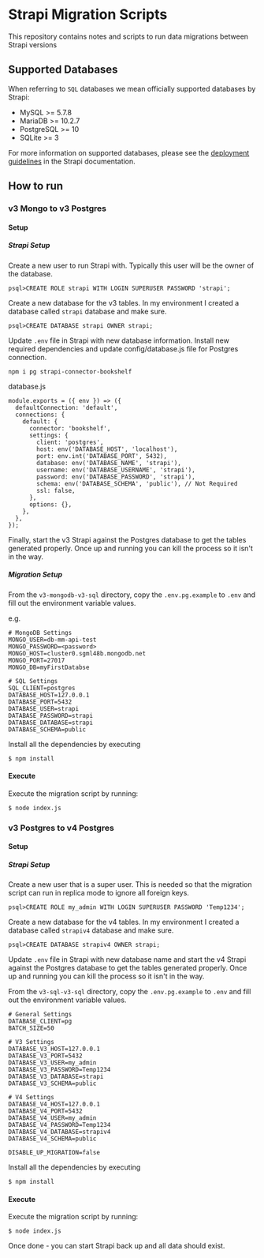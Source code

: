 # Strapi Migration Scripts

This repository contains notes and scripts to run data migrations between Strapi versions

## Supported Databases

When referring to `SQL` databases we mean officially supported databases by Strapi:

- MySQL >= 5.7.8
- MariaDB >= 10.2.7
- PostgreSQL >= 10
- SQLite >= 3

For more information on supported databases, please see the [deployment guidelines](https://docs.strapi.io/developer-docs/latest/setup-deployment-guides/deployment.html#general-guidelines) in the Strapi documentation.

## How to run
### v3 Mongo to v3 Postgres

#### Setup
##### Strapi Setup
Create a new user to run Strapi with.  Typically this user will be the owner of the database.
```
psql>CREATE ROLE strapi WITH LOGIN SUPERUSER PASSWORD 'strapi';
```


Create a new database for the v3 tables.  In my environment I created a database called `strapi` database and make sure.
```
psql>CREATE DATABASE strapi OWNER strapi;
```

Update `.env` file in Strapi with new database information.  Install new required dependencies and update config/database.js file for Postgres connection.  

```
npm i pg strapi-connector-bookshelf
```

database.js
```
module.exports = ({ env }) => ({
  defaultConnection: 'default',
  connections: {
    default: {
      connector: 'bookshelf',
      settings: {
        client: 'postgres',
        host: env('DATABASE_HOST', 'localhost'),
        port: env.int('DATABASE_PORT', 5432),
        database: env('DATABASE_NAME', 'strapi'),
        username: env('DATABASE_USERNAME', 'strapi'),
        password: env('DATABASE_PASSWORD', 'strapi'),
        schema: env('DATABASE_SCHEMA', 'public'), // Not Required
        ssl: false,
      },
      options: {},
    },
  },
});
```

Finally, start the v3 Strapi against the Postgres database to get the tables generated properly. Once up and running you can kill the process so it isn't in the way.



##### Migration Setup
From the `v3-mongodb-v3-sql` directory, copy the `.env.pg.example` to `.env` and fill out the environment variable values.

e.g.
``` 
# MongoDB Settings
MONGO_USER=db-mm-api-test
MONGO_PASSWORD=<password>
MONGO_HOST=cluster0.sgml48b.mongodb.net
MONGO_PORT=27017
MONGO_DB=myFirstDatabse

# SQL Settings
SQL_CLIENT=postgres
DATABASE_HOST=127.0.0.1
DATABASE_PORT=5432
DATABASE_USER=strapi
DATABASE_PASSWORD=strapi
DATABASE_DATABASE=strapi
DATABASE_SCHEMA=public
```


Install all the dependencies by executing
```
$ npm install
```

#### Execute

Execute the migration script by running:
```
$ node index.js
```


### v3 Postgres to v4 Postgres

#### Setup
##### Strapi Setup
Create a new user that is a super user.  This is needed so that the migration script can run in replica mode to ignore all foreign keys.
```
psql>CREATE ROLE my_admin WITH LOGIN SUPERUSER PASSWORD 'Temp1234';
```


Create a new database for the v4 tables.  In my environment I created a database called `strapiv4` database and make sure.
```
psql>CREATE DATABASE strapiv4 OWNER strapi;
```

Update `.env` file in Strapi with new database name and start the v4 Strapi against the Postgres database to get the tables generated properly. Once up and running you can kill the process so it isn't in the way.

From the `v3-sql-v3-sql` directory, copy the `.env.pg.example` to `.env` and fill out the environment variable values.
```
# General Settings
DATABASE_CLIENT=pg
BATCH_SIZE=50

# V3 Settings
DATABASE_V3_HOST=127.0.0.1
DATABASE_V3_PORT=5432
DATABASE_V3_USER=my_admin
DATABASE_V3_PASSWORD=Temp1234
DATABASE_V3_DATABASE=strapi
DATABASE_V3_SCHEMA=public

# V4 Settings
DATABASE_V4_HOST=127.0.0.1
DATABASE_V4_PORT=5432
DATABASE_V4_USER=my_admin
DATABASE_V4_PASSWORD=Temp1234
DATABASE_V4_DATABASE=strapiv4
DATABASE_V4_SCHEMA=public

DISABLE_UP_MIGRATION=false
```

Install all the dependencies by executing
```
$ npm install
```

#### Execute

Execute the migration script by running:
```
$ node index.js
```

Once done - you can start Strapi back up and all data should exist.
